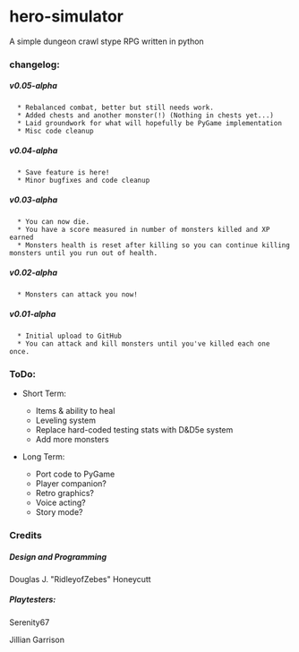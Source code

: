 # hero-simulator
A simple dungeon crawl stype RPG written in python


### changelog:
##### v0.05-alpha
	  * Rebalanced combat, better but still needs work.
	  * Added chests and another monster(!) (Nothing in chests yet...)
	  * Laid groundwork for what will hopefully be PyGame implementation
	  * Misc code cleanup

##### v0.04-alpha
	  * Save feature is here!
	  * Minor bugfixes and code cleanup
	  
##### v0.03-alpha
	  * You can now die.
	  * You have a score measured in number of monsters killed and XP earned
	  * Monsters health is reset after killing so you can continue killing monsters until you run out of health.
	  
##### v0.02-alpha
	  * Monsters can attack you now!
	  
##### v0.01-alpha
      * Initial upload to GitHub
	  * You can attack and kill monsters until you've killed each one once.
	 
### ToDo:
- Short Term:
  * Items & ability to heal
  * Leveling system
  * Replace hard-coded testing stats with D&D5e system
  * Add more monsters
		
- Long Term:
  * Port code to PyGame
  * Player companion?
  * Retro graphics?
  * Voice acting?
  * Story mode?
  
### Credits

##### Design and Programming

Douglas J. "RidleyofZebes" Honeycutt

##### Playtesters:

Serenity67

Jillian Garrison